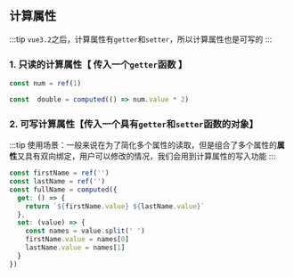## 计算属性
:::tip
`vue3.2`之后，计算属性有`getter`和`setter`，所以计算属性也是可写的
:::

### 1. 只读的计算属性【 传入一个`getter`函数 】
```ts
const num = ref(1)

const  double = computed(() => num.value * 2)
```

### 2. 可写计算属性【传入一个具有`getter`和`setter`函数的对象】
:::tip
使用场景：一般来说在为了简化多个属性的读取，但是组合了多个属性的**属性**又具有双向绑定，用户可以修改的情况，我们会用到计算属性的写入功能
:::
```ts
const firstName = ref('')
const lastName = ref('')
const fullName = computed({
  get: () => {
    return `${firstName.value} ${lastName.value}`
  },
  set: (value) => {
    const names = value.split(' ')
    firstName.value = names[0]
    lastName.value = names[1]
  }
})
```


